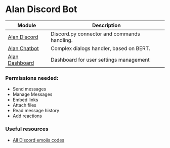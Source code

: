 
# Alan Discord Bot

Module | Description
--- | ---
[Alan Discord](https://github.com/Joffreybvn/alan-discord) | Discord.py connector and commands handling. |
[Alan Chatbot](https://github.com/Joffreybvn/alan-chatbot) | Complex dialogs handler, based on BERT. |
[Alan Dashboard](https://github.com/Joffreybvn/alan-dashboard) | Dashboard for user settings management |

### Permissions needed:
 - Send messages
 - Manage Messages
 - Embed links
 - Attach files
 - Read message history
 - Add reactions

### Useful resources
 - [All Discord emojis codes](https://gist.github.com/Vexs/629488c4bb4126ad2a9909309ed6bd71)